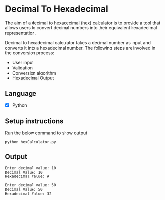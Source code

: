 # Decimal To Hexadecimal

The aim of a decimal to hexadecimal (hex) calculator is to provide a tool that allows users to convert decimal numbers into their equivalent hexadecimal representation.

Decimal to hexadecimal calculator takes a decimal number as input and converts it into a hexadecimal number.
The following steps are involved in the conversion process:
- User input
- Validation
- Conversion algorithm
- Hexadecimal Output

## Language
- [x] Python

## Setup instructions
Run the below command to show output
```
python hexCalculator.py
```

## Output
```
Enter decimal value: 10
Decimal Value: 10
Hexadecimal Value: A
```
```
Enter decimal value: 50
Decimal Value: 50
Hexadecimal Value: 32
```